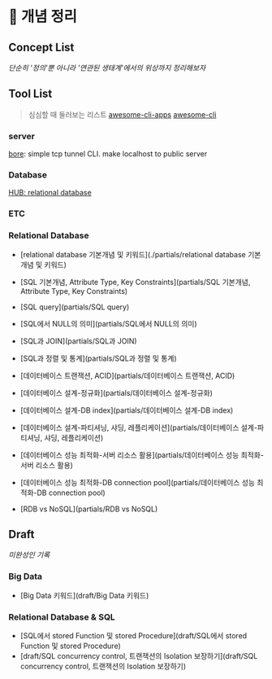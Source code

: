 # 󰏢 개념 정리

## Concept List

  _단순히 '정의'뿐 아니라  '연관된 생태계'에서의 위상까지 정리해보자_

## Tool List

> 심심할 때 둘러보는 리스트
> [awesome-cli-apps](https://github.com/agarrharr/awesome-cli-apps)
> [awesome-cli](https://github.com/Kikobeats/awesome-cli)

### server

[bore](/concepts&tools/tools/bore.md):
  simple tcp tunnel CLI. make localhost to public server


### Database

[HUB: relational database](/concepts&tools/concepts/relational-database/index.md)


### ETC




### Relational Database

* [relational database 기본개념 및 키워드](./partials/relational database 기본개념 및 키워드)
* [SQL 기본개념, Attribute Type, Key Constraints](partials/SQL 기본개념, Attribute Type, Key Constraints)
* [SQL query](partials/SQL query)
* [SQL에서 NULL의 의미](partials/SQL에서 NULL의 의미)
* [SQL과 JOIN](partials/SQL과 JOIN)
* [SQL과 정렬 및 통계](partials/SQL과 정렬 및 통계)
* [데이터베이스 트랜잭션, ACID](partials/데이터베이스 트랜잭션, ACID)

* [데이터베이스 설계-정규화](partials/데이터베이스 설계-정규화)
* [데이터베이스 설계-DB index](partials/데이터베이스 설계-DB index)
* [데이터베이스 설계-파티셔닝, 샤딩, 레플리케이션](partials/데이터베이스 설계-파티셔닝, 샤딩, 레플리케이션)

* [데이터베이스 성능 최적화-서버 리소스 활용](partials/데이터베이스 성능 최적화-서버 리소스 활용)
* [데이터베이스 성능 최적화-DB connection pool](partials/데이터베이스 성능 최적화-DB connection pool)

* [RDB vs NoSQL](partials/RDB vs NoSQL)

## Draft

  _미완성인 기록_

### Big Data

* [Big Data 키워드](draft/Big Data 키워드)

### Relational Database & SQL

* [SQL에서 stored Function 및 stored Procedure](draft/SQL에서 stored Function 및 stored Procedure)
* [draft/SQL concurrency control, 트랜잭션의 Isolation 보장하기](draft/SQL concurrency control, 트랜잭션의 Isolation 보장하기)

